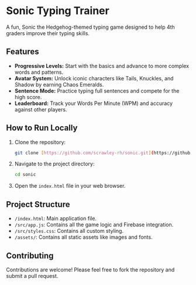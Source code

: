 # Sonic Typing Trainer

A fun, Sonic the Hedgehog-themed typing game designed to help 4th graders improve their typing skills.

## Features

* **Progressive Levels:** Start with the basics and advance to more complex words and patterns.
* **Avatar System:** Unlock iconic characters like Tails, Knuckles, and Shadow by earning Chaos Emeralds.
* **Sentence Mode:** Practice typing full sentences and compete for the high score.
* **Leaderboard:** Track your Words Per Minute (WPM) and accuracy against other players.

## How to Run Locally

1.  Clone the repository:
    ```bash
    git clone [https://github.com/scrawley-rh/sonic.git](https://github.com/scrawley-rh/sonic.git)
    ```
2.  Navigate to the project directory:
    ```bash
    cd sonic
    ```
3.  Open the `index.html` file in your web browser.

## Project Structure

* `/index.html`: Main application file.
* `/src/app.js`: Contains all the game logic and Firebase integration.
* `/src/styles.css`: Contains all custom styling.
* `/assets/`: Contains all static assets like images and fonts.

## Contributing

Contributions are welcome! Please feel free to fork the repository and submit a pull request.
